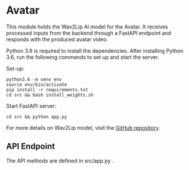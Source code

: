 # Avatar

This module holds the Wav2Lip AI model for the Avatar. It receives processed inputs from the backend through a FastAPI endpoint and responds with the produced avatar video. 

Python 3.6 is required to install the dependencies. After installing Python 3.6, run the following commands to set up and start the server.

Set-up:

    python3.6 -m venv env
    source env/bin/activate
    pip install -r requirements.txt
    cd src && bash install_weights.sh

Start FastAPI server:

    cd src && python app.py


For more details on Wav2Lip model, visit the
[GitHub repository](https://github.com/Rudrabha/Wav2Lip).

## API Endpoint

The API methods are defined in src/app.py .